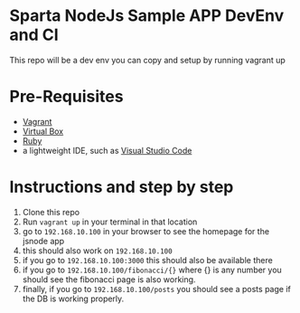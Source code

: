 # Sparta NodeJs Sample APP DevEnv and CI
This repo will be a dev env you can copy and setup by running vagrant up

# Pre-Requisites 
- [Vagrant](https://www.vagrantup.com/downloads.html) 
- [Virtual Box](https://www.virtualbox.org/wiki/Downloads)
- [Ruby]()
- a lightweight IDE, such as [Visual Studio Code]()

# Instructions and step by step
1. Clone this repo
2. Run `vagrant up` in your terminal in that location
3. go to `192.168.10.100` in your browser to see the homepage for the jsnode app
4. this should also work on `192.168.10.100`
5. if you go to `192.168.10.100:3000` this should also be available there
6. if you go to `192.168.10.100/fibonacci/{}` where {} is any number you should see the fibonacci page is also working. 
8. finally, if you go to `192.168.10.100/posts` you should see a posts page if the DB is working properly. 
